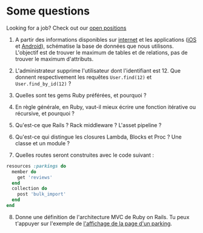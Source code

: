 # Some questions

Looking for a job? Check out our [open positions](https://www.yespark.fr/jobs)

1. A partir des informations disponibles sur [internet](https://www.yespark.fr/) et les applications ([iOS](https://itunes.apple.com/fr/app/yespark/id891832557?mt=8) et [Android](https://play.google.com/store/apps/details?id=com.yespark.android&hl=fr)), schématise la base de données que nous utilisons. L'objectif est de trouver le maximum de tables et de relations, pas de trouver le maximum d'attributs.

2. L'administrateur supprime l'utilisateur dont l'identifiant est 12. Que donnent respectivement les requêtes `User.find(12)` et `User.find_by_id(12)` ?

3. Quelles sont tes gems Ruby préférées, et pourquoi ?

4. En règle générale, en Ruby, vaut-il mieux écrire une fonction itérative ou récursive, et pourquoi ?

5. Qu'est-ce que Rails ? Rack middleware ? L'asset pipeline ?

6. Qu'est-ce qui distingue les closures Lambda, Blocks et Proc ? Une classe et un module ?

7. Quelles routes seront construites avec le code suivant :
```ruby
resources :parkings do
  member do
    get 'reviews'
  end
  collection do
    post 'bulk_import'
  end
end
```

8. Donne une définition de l'architecture MVC de Ruby on Rails. Tu peux t'appuyer sur l'exemple de [l'affichage de la page d'un parking](https://www.yespark.fr/parkings/montgallet).
